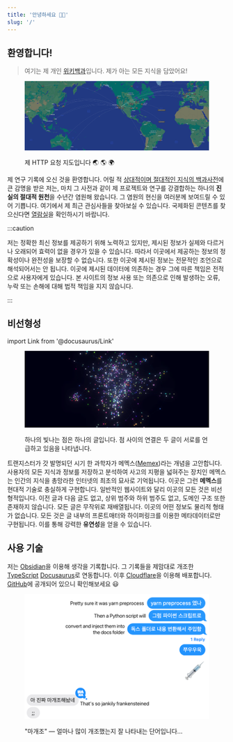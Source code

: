 ```yaml
---
title: '안녕하세요 👋🏻'
slug: '/'
---
```


## 환영합니다!

> 여기는 제 개인 [위키백과](https://ko.wikipedia.org/wiki/%EC%9C%84%ED%82%A4%EB%B0%B1%EA%B3%BC)입니다.
> 제가 아는 모든 지식을 담았어요!

<figure>

![제 HTTP 요청 지도입니다 🌏 🌎 🌍](../../../../Research/assets/5BE46A.png)

<figcaption>제 HTTP 요청 지도입니다 🌏 🌎 🌍</figcaption>
</figure>

제 연구 기록에 오신 것을 환영합니다.
어릴 적 [상대적이며 절대적인 지식의 백과사전](https://ko.wikipedia.org/wiki/%EC%83%81%EB%8C%80%EC%A0%81%EC%9D%B4%EB%A9%B0_%EC%A0%88%EB%8C%80%EC%A0%81%EC%9D%B8_%EC%A7%80%EC%8B%9D%EC%9D%98_%EB%B0%B1%EA%B3%BC%EC%82%AC%EC%A0%84)에 큰 감명을 받은 저는, 마치 그 사전과 같이 제 프로젝트와 연구를 강결합하는
하나의 **진실의 절대적 원천**을 수년간 염원해 왔습니다.
그 염원의 현신을 여러분께 보여드릴 수 있어 기쁩니다.
여기에서 제 최근 관심사들을 찾아보실 수 있습니다.
국제화된 콘텐츠를 찾으신다면 [열람실](/w/archive)을 확인하시기 바랍니다.

:::caution

저는 정확한 최신 정보를 제공하기 위해 노력하고 있지만, 제시된 정보가 실제와 다르거나 오래되어 효력이 없을 경우가 있을 수 있습니다.
따라서 이곳에서 제공하는 정보의 정확성이나 완전성을 보장할 수 없습니다.
또한 이곳에 제시된 정보는 전문적인 조언으로 해석되어서는 안 됩니다.
이곳에 제시된 데이터에 의존하는 경우 그에 따른 책임은 전적으로 사용자에게 있습니다.
본 사이트의 정보 사용 또는 의존으로 인해 발생하는 오류, 누락 또는 손해에 대해 법적 책임을 지지 않습니다.

:::

## 비선형성

import Link from '@docusaurus/Link'

<Link href="/3d">

<figure>

![하나의 빛나는 점은 하나의 글입니다. 점 사이의 연결은 두 글이 서로를 언급하고 있음을 나타냅니다.](../../../../Research/assets/2D738C.png)

<figcaption>하나의 빛나는 점은 하나의 글입니다. 점 사이의 연결은 두 글이 서로를 언급하고 있음을 나타냅니다.</figcaption>
</figure>

</Link>

트랜지스터가 갓 발명되던 시기 한 과학자가 메멕스([Memex](/r/D8A76E))라는 개념을 고안합니다.
사용자의 모든 지식과 정보를 저장하고 분석하여 사고의 지평을 넓혀주는 장치인 메멕스는 인간의 지식을 총망라한 인터넷의 최초의 묘사로 기억됩니다.
이곳은 그런 **메멕스**를 현대적 기술로 충실하게 구현합니다.
일반적인 웹사이트와 달리 이곳의 모든 것은 비선형적입니다.
이전 글과 다음 글도 없고, 상위 범주와 하위 범주도 없고, 도메인 구조 또한 존재하지 않습니다.
모든 글은 무작위로 재배열됩니다.
이곳의 어떤 정보도 물리적 형태가 없습니다.
모든 것은 글 내부의 프론트매터와 하이퍼링크를 이용한 메타데이터로만 구현됩니다.
이를 통해 강력한 **유연성**을 얻을 수 있습니다.

## 사용 기술

저는 [Obsidian](/r/4AAFB1)을 이용해 생각을 기록합니다.
그 기록들을 제맘대로 개조한
[TypeScript](/r/134F92) [Docusaurus](/r/816CC8)로 연동합니다.
이후 [Cloudflare](/r/3144DB)을 이용해 배포합니다.
[GitHub](https://github.com/anaclumos/extracranial)에 공개되어 있으니 확인해보세요 😃

<figure>

!["마개조" — 얼마나 많이 개조했는지 잘 나타내는 단어입니다...](../../../../Research/assets/7DB1EF.png)

<figcaption>"마개조" — 얼마나 많이 개조했는지 잘 나타내는 단어입니다...</figcaption>
</figure>
